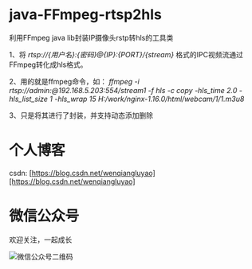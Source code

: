 # java-FFmpeg-rtsp2hls
利用FFmpeg java lib封装IP摄像头rstp转hls的工具类

1、将  <i>rtsp://{用户名}:{密码}@{IP}:{PORT}/{stream}</i>  格式的IPC视频流通过FFmpeg转化成hls格式。

2、用的就是ffmpeg命令，如：  <i>ffmpeg -i rtsp://admin:@192.168.5.203:554/stream1 -f hls -c copy -hls_time 2.0 -hls_list_size 1 -hls_wrap 15 H:/work/nginx-1.16.0/html/webcam/1/1.m3u8</i>

3、只是将其进行了封装，并支持动态添加删除

# 个人博客
csdn: [https://blog.csdn.net/wenqiangluyao][https://blog.csdn.net/wenqiangluyao]

# 微信公众号
欢迎关注，一起成长

![微信公众号二维码](https://user-images.githubusercontent.com/25865085/206827213-25d1093e-df3d-4ce9-81f6-604288c2746a.png)

[https://blog.csdn.net/wenqiangluyao]: https://blog.csdn.net/wenqiangluyao
